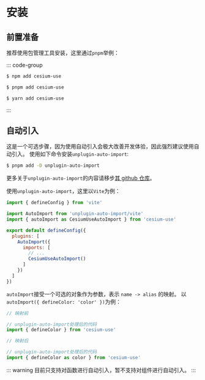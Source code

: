 # 安装

## 前置准备

推荐使用包管理工具安装，这里通过`pnpm`举例：

::: code-group

```sh [npm]
$ npm add cesium-use
```

```sh [pnpm]
$ pnpm add cesium-use
```

```sh [yarn]
$ yarn add cesium-use
```

:::

## 自动引入

这是一个可选步骤，因为使用自动引入会极大改善开发体验，因此强烈建议使用自动引入。
使用如下命令安装`unplugin-auto-import`:

```sh
$ pnpm add -D unplugin-auto-import
```

更多关于`unplugin-auto-import`的内容请移步[其 github 仓库](https://github.com/unplugin/unplugin-auto-import)。

使用`unplugin-auto-import`，这里以`Vite`为例：

```js
import { defineConfig } from 'vite'

import AutoImport from 'unplugin-auto-import/vite'
import { autoImport as CesiumUseAutoImport } from 'cesium-use'

export default defineConfig({
  plugins: [
    AutoImport({
      imports: [
        // ...
        CesiumUseAutoImport()
      ]
    })
  ]
})
```

`autoImport`接受一个可选的对象作为参数，表示 `name -> alias` 的映射。
以`autoImport({ defineColor: 'color' })`为例：

```js
// 映射前

// unplugin-auto-import处理后的代码
import { defineColor } from 'cesium-use'
```

```js
// 映射后

// unplugin-auto-import处理后的代码
import { defineColor as color } from 'cesium-use'
```

::: warning
目前只支持对函数进行自动引入，暂不支持对组件进行自动引入。
:::
